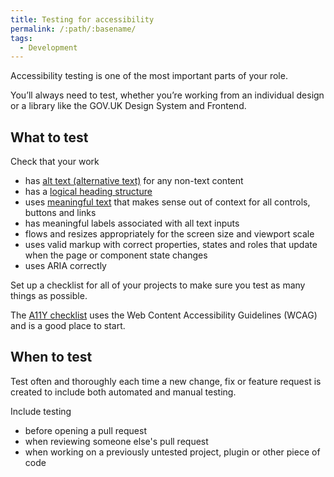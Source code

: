 ```yaml
---
title: Testing for accessibility
permalink: /:path/:basename/
tags:
  - Development
---
```

Accessibility testing is one of the most important parts of your role. 

You’ll always need to test, whether you’re working from an individual design or a library like the GOV.UK Design System and Frontend.

## What to test

Check that your work 

* has [alt text (alternative text)](/content/designing-alt-text/) for any non-text content
* has a [logical heading structure](https://accessibility.dxw.com/content/writing-useful-headings/)
* uses [meaningful text](/content/designing-links-and-forms/) that makes sense out of context for all controls, buttons and links
* has meaningful labels associated with all text inputs
* flows and resizes appropriately for the screen size and viewport scale
* uses valid markup with correct properties, states and roles that update when the page or component state changes
* uses ARIA correctly


Set up a checklist for all of your projects to make sure you test as many things as possible. 

The [A11Y checklist](https://www.a11yproject.com/checklist/) uses the Web Content Accessibility Guidelines (WCAG) and is a good place to start.

## When to test

Test often and thoroughly each time a new change, fix or feature request is created to include both automated and manual testing. 

Include testing

* before opening a pull request
* when reviewing someone else's pull request 
* when working on a previously untested project, plugin or other piece of code